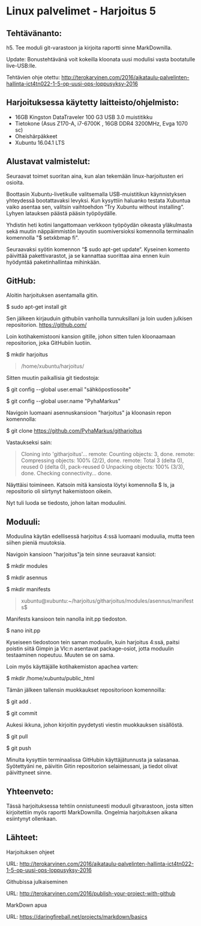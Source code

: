 Linux palvelimet - Harjoitus 5
====================

Tehtävänanto:
---------------------
h5. Tee moduli git-varastoon ja kirjoita raportti sinne MarkDownilla.

Update: Bonustehtävänä voit kokeilla kloonata uusi modulisi vasta bootatulle live-USB:lle.

Tehtävien ohje otettu: http://terokarvinen.com/2016/aikataulu-palvelinten-hallinta-ict4tn022-1-5-op-uusi-ops-loppusyksy-2016

Harjoituksessa käytetty laitteisto/ohjelmisto:
---------------------
* 16GB Kingston DataTraveler 100 G3 USB 3.0 muistitikku
* Tietokone (Asus Z170-A, i7-6700K , 16GB DDR4 3200MHz, Evga 1070 sc)
* Oheishärpäkkeet
* Xubuntu 16.04.1 LTS

Alustavat valmistelut:
---------------------
Seuraavat toimet suoritan aina, kun alan tekemään linux-harjoitusten eri osioita.

Boottasin Xubuntu-livetikulle valitsemalla USB-muistitikun käynnistyksen yhteydessä bootattavaksi levyksi.  Kun kysyttiin haluanko testata Xubuntua vaiko asentaa sen, valitsin vaihtoehdon “Try Xubuntu without installing“. Lyhyen latauksen päästä pääsin työpöydälle.

Yhdistin heti kotini langattomaan verkkoon työpöydän oikeasta yläkulmasta sekä muutin näppäimmistön layoutin suomiversioksi komennolla terminaalin komennolla "$ setxkbmap fi".

Seuraavaksi syötin komennon “$ sudo apt-get update“. Kyseinen komento päivittää pakettivarastot, ja se kannattaa suorittaa aina ennen kuin hyödyntää paketinhallintaa mihinkään.

GitHub:
---------------------
Aloitin harjoituksen asentamalla gitin.

$ sudo apt-get install git

Sen jälkeen kirjauduin githubiin vanhoilla tunnuksillani ja loin uuden julkisen repositorion. https://github.com/

Loin kotihakemistooni kansion gitille, johon sitten tulen kloonaamaan repositorion, joka GitHubiin luotiin.

$ mkdir harjoitus

> /home/xubuntu/harjoitus/

Sitten muutin paikallisia git tiedostoja:

$ git config --global user.email "sähköpostiosoite"

$ git config --global user.name "PyhaMarkus"

Navigoin luomaani asennuskansioon "harjoitus" ja kloonasin repon komennolla:

$ git clone https://github.com/PyhaMarkus/githarjoitus

Vastaukseksi sain:

> Cloning into 'githarjoitus'...
> remote: Counting objects: 3, done.
> remote: Compressing objects: 100% (2/2), done.
> remote: Total 3 (delta 0), reused 0 (delta 0), pack-reused 0
> Unpacking objects: 100% (3/3), done.
> Checking connectivity... done.

Näyttäisi toimineen. Katsoin mitä kansiosta löytyi komennolla $ ls, ja repositorio oli siirtynyt hakemistoon oikein.

Nyt tuli luoda se tiedosto, johon laitan moduulini.


Moduuli:
---------------------
Moduulina käytän edellisessä harjoitus 4:ssä luomaani moduulia, mutta teen siihen pieniä muutoksia.

Navigoin kansioon "harjoitus"ja tein sinne seuraavat kansiot:

$ mkdir modules

$ mkdir asennus

$ mkdir manifests

> xubuntu@xubuntu:~/harjoitus/githarjoitus/modules/asennus/manifests$ 

Manifests kansioon tein nanolla init.pp tiedoston.

$ nano init.pp

Kyseiseen tiedostoon tein saman moduulin, kuin harjoitus 4:ssä, paitsi poistin siitä Gimpin ja Vlc:n asentavat package-osiot, jotta moduulin testaaminen nopeutuu. Muuten se on sama.

Loin myös käyttäjälle kotihakemiston apachea varten:

$ mkdir /home/xubuntu/public_html

Tämän jälkeen tallensin muokkaukset repositorioon komennoilla:

$ git add .

$ git commit

Aukesi ikkuna, johon kirjoitin pyydetysti viestin muokkauksen sisällöstä.

$ git pull

$ git push

Minulta kysyttiin terminaalissa GitHubin käyttäjätunnusta ja salasanaa. Syötettyäni ne, päivitin Gitin repositorion selaimessani, ja tiedot olivat päivittyneet sinne.


Yhteenveto:
---------------------
Tässä harjoituksessa tehtiin onnistuneesti moduuli gitvarastoon, josta sitten kirjoitettiin myös raportti MarkDownilla. Ongelmia harjoituksen aikana esiintynyt ollenkaan.

Lähteet:
---------------------

Harjoituksen ohjeet

URL: http://terokarvinen.com/2016/aikataulu-palvelinten-hallinta-ict4tn022-1-5-op-uusi-ops-loppusyksy-2016

Githubissa julkaiseminen

URL: http://terokarvinen.com/2016/publish-your-project-with-github

MarkDown apua

URL: https://daringfireball.net/projects/markdown/basics
